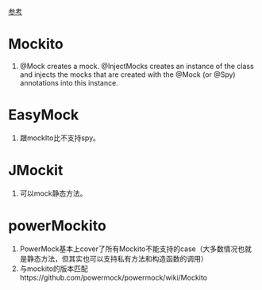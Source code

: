 [参考](https://www.baeldung.com/mockito-vs-easymock-vs-jmockit)      
# Mockito
1. @Mock creates a mock. @InjectMocks creates an instance of the class and injects the mocks that are created with the @Mock (or @Spy) annotations into this instance.
# EasyMock
1. 跟mockIto比不支持spy。     
# JMockit
1. 可以mock静态方法。    
# powerMockito    
1. PowerMock基本上cover了所有Mockito不能支持的case（大多数情况也就是静态方法，但其实也可以支持私有方法和构造函数的调用）  
2. 与mockito的版本匹配https://github.com/powermock/powermock/wiki/Mockito  
